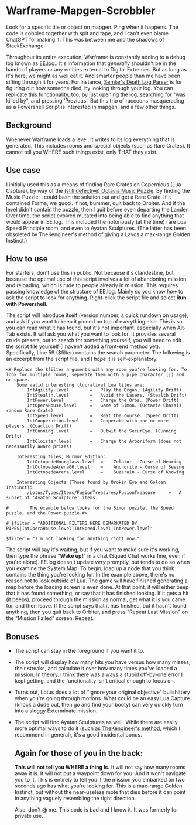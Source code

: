 # Warframe-Mapgen-Scrobbler
Look for a specific tile or object on mapgen. Ping when it happens. The code is cobbled together with spit and tape, and I can't even blame ChatGPT for making it. This was between me and the shadows of StackExchange

Throughout its entire execution, Warframe is constantly adding to a debug log known as [EE.log.](https://warframe.fandom.com/wiki/EE.log). It's information that *generally* shouldn't be in the hands of players or any entities external to Digital Extremes. But as long as it's here, we might as well eat it. And smarter people than me have been sifting through it for years. For instance, [Semlar's Death Log Parser](https://semlar.com/deathlog) is for figuring out how someone died, by looking through your log. You can replicate this functionality, too, by just opening the log, searching for "was killed by", and pressing 'Previous'.
But this trio of raccoons masquerading as a Powershell Script is interested in mapgen, and a few other things.

## Background
Whenever Warframe loads a level, it writes to its log everything that is generated. This includes rooms and special objects (such as Rare Crates). It cannot tell you WHERE such things exist, only THAT they exist.

## Use case
I initially used this as a means of finding Rare Crates on Copernicus (Lua Capture), by way of the [(still defective) Octavia Music Puzzle](https://warframe.fandom.com/wiki/Orokin_Moon#Lua_Music_Puzzle_Room_Solution(s)). By finding the Music Puzzle, I could bash the solution out and get a Rare Crate. If it contained Forma, we gucci. If not, bummer, quit back to Orbiter. And if the level didn't contain the puzzle, then I quit before even departing the Lander.
Over time, the script ~~evolved~~ mutated into being able to find anything that would appear in EE.log. This included the notoriously (at the time) rare Lua Speed Principle room, and even to Ayatan Sculptures. (The latter has been obsoleted by TheKengineer's method of giving a Lavos a max-range Golden Instinct.)

## How to use
For starters, don't use this in public. Not because it's clandestine, but because the optimal use of this script involves a lot of abandoning mission and reloading, which is rude to people already in mission.
This requires passing knowledge of the structure of EE.log. Mainly so you know *how* to ask the script to look for anything.
Right-click the script file and select **Run with Powershell**. 

The script will introduce itself (version number, a quick rundown on usage), and ask if you want to keep it pinned on top of everything else. This is so you can read what it has found, but it's not important, especially when Alt-Tab exists. It will ask you what you want to look for. It provides several crude presets, but to search for something yourself, you will need to edit the script file yourself (I haven't added a front-end method yet). Specifically, Line 59 ($filter) contains the search parameter. The following is an excerpt from the script file, and I *hope* it is self-explanatory.

```
<# Replace the $filter arguments with any room you're looking for. To look for multiple rooms, seperate them with a pipe character (|) and no space.
    Some valid interesting (lucrative) Lua tiles are:
        IntAgility.level		=	Play the Organ. (Agility Drift). 
        IntStealth.level		=	Avoid the Lasers. (Stealth Drift)
        IntPower.level			=	Charge the Orbs. (Power Drift)
        IntOperaHouse.level	    =	Game of Simon. (Octavia Chassis, random Rare Crate)
        IntSpeed.level			=	Beat the course. (Speed Drift)
        IntCooperation.level	=	Cooperate with one or more players. (Coaction Drift)
        IntCunning.level		=	Outwit the SecurEye. (Cunning Drift).
        IntCloister.level		=	Charge the Arboriform (does not necessarily award prizes)

    Interesting tiles, Murmur Edition:
        IntOctopedeHourglass.level  =    Zelator - Curse of Hearing
        IntOctopedeArena06.level    =    Anchorite - Curse of Seeing
        IntOctopedeArena.level      =    Suzerain - Curse of Knowing
        
    Interesting Objects (Those found by Orokin Eye and Golden Instinct):
        /Lotus/Types/Items/FusionTreasures/FusionTreasure     =   A subset of 'Ayatan Sculpture' items.         

#        The example below looks for the Simon puzzle, the Speed puzzle, and the Power puzzle.#>

# $filter = "ADDITIONAL FILTERS HERE DEMARKATED BY PIPES|IntOperaHouse.level|IntSpeed.level|IntPower.level"
```
```
$filter = "I'm not looking for anything right now."
```

The script will say it's waiting, but if you want to make sure it's working, then type the phrase "**Wake up!**" in a chat (Squad Chat works fine, even if you're alone). EE.log doesn't update *very* promptly, but tends to do so when you examine the System Map. To begin, load up a node that you think contains the thing you're looking for. In the example above, there's no reason not to look outside of Lua. The game will have finished generating a map before the loading screen is even done. At that point, it will either beep that it has found something, or say that it has finished looking. If it gets a hit (it beeps), proceed through the mission as normal, get what it is you came for, and then leave.
If the script says that it has finished, but it hasn't found anything, then you quit back to Orbiter, and press "Repeat Last Mission" on the "Mission Failed" screen. Repeat.

## Bonuses
* The script can stay in the foreground if you want it to.
* The script will display how many hits you have versus how many misses, their streaks, and calculate it over how many times you've loaded a mission. In theory. I think there was always a stupid off-by-one error I kept getting, and the functionality isn't critical enough to focus on.
* Turns out, Lotus does a lot of "ignore your original objective" bullshittery when you're going through motions. What could be an easy Lua Capture (knock a dude out, then go and find your booty) can very quickly turn into a sloggy Exterminate mission.
* The script will find Ayatan Sculptures as well. While there are easily more optimal ways to do it (such as [TheKengineer's method](https://www.youtube.com/watch?v=LiQWHsgTRB8), which I recommend in general), it's a good incidental bonus.

  ## Again for those of you in the back:
  **This will not tell you WHERE a thing is.** It will not say how many rooms away it is. It will not put a waypoint down for you. And it won't navigate you to it. This is entirely to tell you if the mission you embarked on two seconds ago has what you're looking for. This is a max-range Golden Instinct, but without the near-useless mote that dies before it can point in anything vaguely resembling the right direction.

  Also, don't @ me. This code is bad and I know it. It was formerly for private use.
